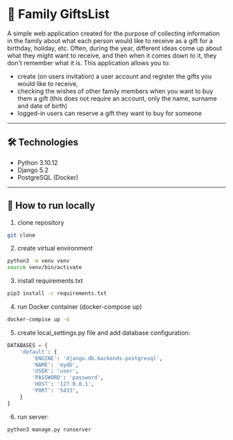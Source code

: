 # 🎁 Family GiftsList

A simple web application created for the purpose of collecting information in the family about 
what each person would like to receive as a gift for a birthday, holiday, etc. Often, during the year, 
different ideas come up about what they might want to receive, and then when it comes down to it, 
they don't remember what it is.
This application allows you to:

- create (on users invitation) a user account and register the gifts you would like to receive,
- checking the wishes of other family members when you want to buy them a gift (this does not require an account, 
only the name, surname and date of birth)
- logged-in users can reserve a gift they want to buy for someone

---

## 🛠 Technologies

- Python 3.10.12
- Django 5.2
- PostgreSQL (Docker)

---

## 🚀 How to run locally

1. clone repository
```bash
git clone 
```
2. create virtual environment
```bash
python3 -m venv venv
source venv/bin/activate
```

3. install requirements.txt
```bash
pip3 install -r requirements.txt
```

4. run Docker container (docker-compose up)
```bash
docker-compise up -d
```

5. create local_settings.py file and add database configuration:
```python
DATABASES = {
    'default': {
        'ENGINE': 'django.db.backends.postgresql',
        'NAME': 'mydb',
        'USER': 'user',
        'PASSWORD': 'password',
        'HOST': '127.0.0.1',
        'PORT': '5433',
    }
}
```

6. run server: 
```bash
python3 manage.py runserver
```
